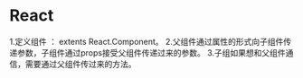 # React
1.定义组件 ： extents React.Component。
2.父组件通过属性的形式向子组件传递参数，子组件通过props接受父组件传递过来的参数。
3.子组如果想和父组件通信，需要通过父组件传过来的方法。

